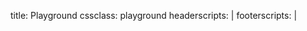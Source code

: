 title: Playground
cssclass: playground
headerscripts: |
    <link rel="stylesheet" type="text/css" href="/css/samples.css" />
footerscripts: |
    <script src="/libs/ace.js" type="text/javascript" charset="utf-8"></script>
    <script src="/libs/Chart.min.js" type="text/javascript" charset="utf-8"></script>
    <script src="/libs/director.min.js"></script>
    <script src="/libs/noder.dev.min.js">
        {
            packaging: {
                baseUrl: "/"
            },
            resolver: {
                "default" : (location.href.indexOf("dev") !== -1 ? {
                    "uglify-js" : "/libs/uglify-js"
                } : {})
            }
        }
    </script>
    <script src="/dist/<%=version%>/hashspace-noder.min.js" type="text/javascript"></script>
    <script src="/playground/playground-samples-all.js" type="text/javascript"></script>
    <script src="/playground/playground-all.js" type="text/javascript"></script>
    <script type="noder">
        window.hashspace_version = "<%=version%>";
        var Playground = require("/playground/playground");
        var playground = new Playground("main", location.href.indexOf("dev") !== -1);
        var sample = window.location.hash.length > 0 ? window.location.hash.substr(1) : 0;
        playground.showSample(sample);

        Router({
            ':key': playground.loadSample.bind(playground)
        }).init();
    </script>
---

<div id="main"></div>

